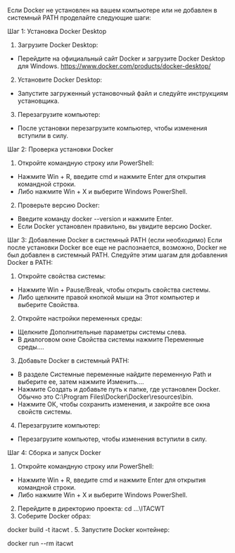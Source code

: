 Если Docker не установлен на вашем компьютере или не добавлен в системный PATH проделайте следующие шаги: 

Шаг 1: Установка Docker Desktop
1. Загрузите Docker Desktop:
 - Перейдите на официальный сайт Docker и загрузите Docker Desktop для Windows.
   https://www.docker.com/products/docker-desktop/

2. Установите Docker Desktop:
 - Запустите загруженный установочный файл и следуйте инструкциям установщика.

3. Перезагрузите компьютер:
 - После установки перезагрузите компьютер, чтобы изменения вступили в силу.

Шаг 2: Проверка установки Docker
1. Откройте командную строку или PowerShell:
 - Нажмите Win + R, введите cmd и нажмите Enter для открытия командной строки.
 - Либо нажмите Win + X и выберите Windows PowerShell.
2. Проверьте версию Docker:
 - Введите команду docker --version и нажмите Enter.
 - Если Docker установлен правильно, вы увидите версию Docker.

Шаг 3: Добавление Docker в системный PATH (если необходимо)
Если после установки Docker все еще не распознается, возможно, Docker не был добавлен в системный PATH. Следуйте этим шагам для добавления Docker в PATH:
1. Откройте свойства системы:
 - Нажмите Win + Pause/Break, чтобы открыть свойства системы.
 - Либо щелкните правой кнопкой мыши на Этот компьютер и выберите Свойства.
2. Откройте настройки переменных среды:
 - Щелкните Дополнительные параметры системы слева.
 - В диалоговом окне Свойства системы нажмите Переменные среды....
3. Добавьте Docker в системный PATH:
 - В разделе Системные переменные найдите переменную Path и выберите ее, затем нажмите Изменить....
 - Нажмите Создать и добавьте путь к папке, где установлен Docker. Обычно это C:\Program Files\Docker\Docker\resources\bin.
 - Нажмите ОК, чтобы сохранить изменения, и закройте все окна свойств системы.
4. Перезагрузите компьютер:
 - Перезагрузите компьютер, чтобы изменения вступили в силу.

Шаг 4: Сборка и запуск Docker
1. Откройте командную строку или PowerShell:
 - Нажмите Win + R, введите cmd и нажмите Enter для открытия командной строки.
 - Либо нажмите Win + X и выберите Windows PowerShell.
2. Перейдите в директорию проекта:
cd ...\ITACWT
3. Соберите Docker образ:
   
docker build -t itacwt .
5. Запустите Docker контейнер:

docker run --rm itacwt
